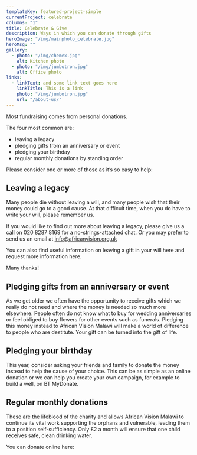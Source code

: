 ```yaml
---
templateKey: featured-project-simple
currentProject: celebrate
columns: "1"
title: Celebrate & Give
description: Ways in which you can donate through gifts
heroImage: "/img/mainphoto_celebrate.jpg"
heroMsg: ""
gallery:
  - photo: "/img/chemex.jpg"
    alt: Kitchen photo
  - photo: "/img/jumbotron.jpg"
    alt: Office photo
links:
  - linkText: and some link text goes here
    linkTitle: This is a link
    photo: "/img/jumbotron.jpg"
    url: "/about-us/"
---
```


Most fundraising comes from personal donations.

The four most common are:

- leaving a legacy
- pledging gifts from an anniversary or event
- pledging your birthday
- regular monthly donations by standing order

Please consider one or more of those as it’s so easy to help:

## Leaving a legacy

Many people die without leaving a will, and many people wish that their money could go to a good cause. At that difficult time, when you do have to write your will, please remember us.

If you would like to find out more about leaving a legacy, please give us a call on 020 8287 8169 for a no-strings-attached chat. Or you may prefer to send us an email at [info@africanvision.org.uk](mailto:info@africanvision.org.uk "email us")

You can also find useful information on leaving a gift in your will here and request more information here.

Many thanks!

## Pledging gifts from an anniversary or event

As we get older we often have the opportunity to receive gifts which we really do not need and where the money is needed so much more elsewhere. People often do not know what to buy for wedding anniversaries or feel obliged to buy flowers for other events such as funerals. Pledging this money instead to African Vision Malawi will make a world of difference to people who are destitute. Your gift can be turned into the gift of life.

## Pledging your birthday

This year, consider asking your friends and family to donate the money instead to help the cause of your choice. This can be as simple as an online donation or we can help you create your own campaign, for example to build a well, on BT MyDonate.

## Regular monthly donations

These are the lifeblood of the charity and allows African Vision Malawi to continue its vital work supporting the orphans and vulnerable, leading them to a position self-sufficiency. Only £2 a month will ensure that one child receives safe, clean drinking water.

You can donate online here:
